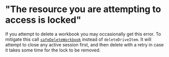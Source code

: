 # "The resource you are attempting to access is locked"
If you attempt to delete a workbook you may occasionally get this error. To mitigate this call [`safeDeleteWorkbook`](/src/tasks/safeDeleteWorkbook.ts) instead of `deleteDriveItem`. It will attempt to close any active session first, and then delete with a retry in case it takes some time for the lock to be removed.